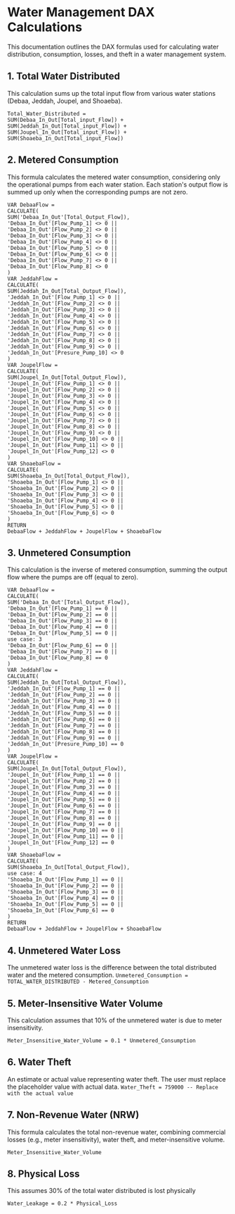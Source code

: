 # Water Management DAX Calculations

This documentation outlines the DAX formulas used for calculating water distribution, consumption, losses, and theft in a water management system.

## 1. Total Water Distributed

This calculation sums up the total input flow from various water stations (Debaa, Jeddah, Joupel, and Shoaeba).



```DAX 
Total_Water_Distributed =
SUM(Debaa_In_Out[Total_input_Flow]) +
SUM(Jeddah_In_Out[Total_input_Flow]) +
SUM(Joupel_In_Out[Total_input_Flow]) +
SUM(Shoaeba_In_Out[Total_input_Flow])
```
## 2. Metered Consumption
This formula calculates the metered water consumption, considering only the operational pumps from each water station. Each station's output flow is summed up only when the corresponding pumps are not zero.
```Metered_Consumption =
VAR DebaaFlow =
CALCULATE(
SUM('Debaa_In_Out'[Total_Output_Flow]),
'Debaa_In_Out'[Flow_Pump_1] <> 0 ||
'Debaa_In_Out'[Flow_Pump_2] <> 0 ||
'Debaa_In_Out'[Flow_Pump_3] <> 0 ||
'Debaa_In_Out'[Flow_Pump_4] <> 0 ||
'Debaa_In_Out'[Flow_Pump_5] <> 0 ||
'Debaa_In_Out'[Flow_Pump_6] <> 0 ||
'Debaa_In_Out'[Flow_Pump_7] <> 0 ||
'Debaa_In_Out'[Flow_Pump_8] <> 0
)
VAR JeddahFlow =
CALCULATE(
SUM(Jeddah_In_Out[Total_Output_Flow]),
'Jeddah_In_Out'[Flow_Pump_1] <> 0 ||
'Jeddah_In_Out'[Flow_Pump_2] <> 0 ||
'Jeddah_In_Out'[Flow_Pump_3] <> 0 ||
'Jeddah_In_Out'[Flow_Pump_4] <> 0 ||
'Jeddah_In_Out'[Flow_Pump_5] <> 0 ||
'Jeddah_In_Out'[Flow_Pump_6] <> 0 ||
'Jeddah_In_Out'[Flow_Pump_7] <> 0 ||
'Jeddah_In_Out'[Flow_Pump_8] <> 0 ||
'Jeddah_In_Out'[Flow_Pump_9] <> 0 ||
'Jeddah_In_Out'[Presure_Pump_10] <> 0
)
VAR JoupelFlow =
CALCULATE(
SUM(Joupel_In_Out[Total_Output_Flow]),
'Joupel_In_Out'[Flow_Pump_1] <> 0 ||
'Joupel_In_Out'[Flow_Pump_2] <> 0 ||
'Joupel_In_Out'[Flow_Pump_3] <> 0 ||
'Joupel_In_Out'[Flow_Pump_4] <> 0 ||
'Joupel_In_Out'[Flow_Pump_5] <> 0 ||
'Joupel_In_Out'[Flow_Pump_6] <> 0 ||
'Joupel_In_Out'[Flow_Pump_7] <> 0 ||
'Joupel_In_Out'[Flow_Pump_8] <> 0 ||
'Joupel_In_Out'[Flow_Pump_9] <> 0 ||
'Joupel_In_Out'[Flow_Pump_10] <> 0 ||
'Joupel_In_Out'[Flow_Pump_11] <> 0 ||
'Joupel_In_Out'[Flow_Pump_12] <> 0
)
VAR ShoaebaFlow =
CALCULATE(
SUM(Shoaeba_In_Out[Total_Output_Flow]),
'Shoaeba_In_Out'[Flow_Pump_1] <> 0 ||
'Shoaeba_In_Out'[Flow_Pump_2] <> 0 ||
'Shoaeba_In_Out'[Flow_Pump_3] <> 0 ||
'Shoaeba_In_Out'[Flow_Pump_4] <> 0 ||
'Shoaeba_In_Out'[Flow_Pump_5] <> 0 ||
'Shoaeba_In_Out'[Flow_Pump_6] <> 0
)
RETURN
DebaaFlow + JeddahFlow + JoupelFlow + ShoaebaFlow
```
## 3. Unmetered Consumption
This calculation is the inverse of metered consumption, summing the output flow where the pumps are off (equal to zero).
```UNMetered_Consumption =
VAR DebaaFlow =
CALCULATE(
SUM('Debaa_In_Out'[Total_Output_Flow]),
'Debaa_In_Out'[Flow_Pump_1] == 0 ||
'Debaa_In_Out'[Flow_Pump_2] == 0 ||
'Debaa_In_Out'[Flow_Pump_3] == 0 ||
'Debaa_In_Out'[Flow_Pump_4] == 0 ||
'Debaa_In_Out'[Flow_Pump_5] == 0 ||
use case: 3
'Debaa_In_Out'[Flow_Pump_6] == 0 ||
'Debaa_In_Out'[Flow_Pump_7] == 0 ||
'Debaa_In_Out'[Flow_Pump_8] == 0
)
VAR JeddahFlow =
CALCULATE(
SUM(Jeddah_In_Out[Total_Output_Flow]),
'Jeddah_In_Out'[Flow_Pump_1] == 0 ||
'Jeddah_In_Out'[Flow_Pump_2] == 0 ||
'Jeddah_In_Out'[Flow_Pump_3] == 0 ||
'Jeddah_In_Out'[Flow_Pump_4] == 0 ||
'Jeddah_In_Out'[Flow_Pump_5] == 0 ||
'Jeddah_In_Out'[Flow_Pump_6] == 0 ||
'Jeddah_In_Out'[Flow_Pump_7] == 0 ||
'Jeddah_In_Out'[Flow_Pump_8] == 0 ||
'Jeddah_In_Out'[Flow_Pump_9] == 0 ||
'Jeddah_In_Out'[Presure_Pump_10] == 0
)
VAR JoupelFlow =
CALCULATE(
SUM(Joupel_In_Out[Total_Output_Flow]),
'Joupel_In_Out'[Flow_Pump_1] == 0 ||
'Joupel_In_Out'[Flow_Pump_2] == 0 ||
'Joupel_In_Out'[Flow_Pump_3] == 0 ||
'Joupel_In_Out'[Flow_Pump_4] == 0 ||
'Joupel_In_Out'[Flow_Pump_5] == 0 ||
'Joupel_In_Out'[Flow_Pump_6] == 0 ||
'Joupel_In_Out'[Flow_Pump_7] == 0 ||
'Joupel_In_Out'[Flow_Pump_8] == 0 ||
'Joupel_In_Out'[Flow_Pump_9] == 0 ||
'Joupel_In_Out'[Flow_Pump_10] == 0 ||
'Joupel_In_Out'[Flow_Pump_11] == 0 ||
'Joupel_In_Out'[Flow_Pump_12] == 0
)
VAR ShoaebaFlow =
CALCULATE(
SUM(Shoaeba_In_Out[Total_Output_Flow]),
use case: 4
'Shoaeba_In_Out'[Flow_Pump_1] == 0 ||
'Shoaeba_In_Out'[Flow_Pump_2] == 0 ||
'Shoaeba_In_Out'[Flow_Pump_3] == 0 ||
'Shoaeba_In_Out'[Flow_Pump_4] == 0 ||
'Shoaeba_In_Out'[Flow_Pump_5] == 0 ||
'Shoaeba_In_Out'[Flow_Pump_6] == 0
)
RETURN
DebaaFlow + JeddahFlow + JoupelFlow + ShoaebaFlow
```
## 4. Unmetered Water Loss
The unmetered water loss is the difference between the total distributed water and the metered consumption.
``` Unmetered_Consumption = TOTAL_WATER_DISTRIBUTED - Metered_Consumption ```
## 5. Meter-Insensitive Water Volume
This calculation assumes that 10% of the unmetered water is due to meter insensitivity.
```
Meter_Insensitive_Water_Volume = 0.1 * Unmetered_Consumption
```
## 6. Water Theft
An estimate or actual value representing water theft. The user must replace the placeholder value with actual data.
```Water_Theft = 759000 -- Replace with the actual value```
## 7. Non-Revenue Water (NRW)
This formula calculates the total non-revenue water, combining commercial losses (e.g., meter insensitivity), water theft, and meter-insensitive volume.
```Non_Revenue_Water = Commercial_Loss + Water_Theft +
Meter_Insensitive_Water_Volume 
```
## 8. Physical Loss
This assumes 30% of the total water distributed is lost physically
```Physical_Loss = 0.3 * Total_Water_Distributed
Water_Leakage = 0.2 * Physical_Loss
```

